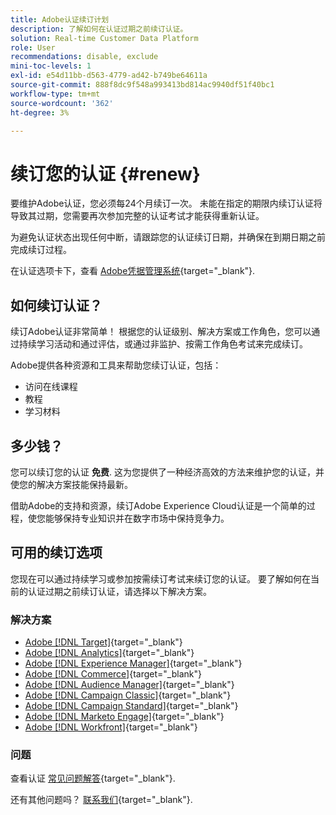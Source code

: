 ```yaml
---
title: Adobe认证续订计划
description: 了解如何在认证过期之前续订认证。
solution: Real-time Customer Data Platform
role: User
recommendations: disable, exclude
mini-toc-levels: 1
exl-id: e54d11bb-d563-4779-ad42-b749be64611a
source-git-commit: 888f8dc9f548a993413bd814ac9940df51f40bc1
workflow-type: tm+mt
source-wordcount: '362'
ht-degree: 3%

---
```


# 续订您的认证 {#renew}

要维护Adobe认证，您必须每24个月续订一次。 未能在指定的期限内续订认证将导致其过期，您需要再次参加完整的认证考试才能获得重新认证。

为避免认证状态出现任何中断，请跟踪您的认证续订日期，并确保在到期日期之前完成续订过程。

在认证选项卡下，查看 [Adobe凭据管理系统](https://www.certmetrics.com/adobe/candidate/cert_summary.aspx){target="_blank"}.

## 如何续订认证？

续订Adobe认证非常简单！ 根据您的认证级别、解决方案或工作角色，您可以通过持续学习活动和通过评估，或通过非监护、按需工作角色考试来完成续订。

Adobe提供各种资源和工具来帮助您续订认证，包括：

* 访问在线课程
* 教程
* 学习材料

## 多少钱？

您可以续订您的认证 **免费**. 这为您提供了一种经济高效的方法来维护您的认证，并使您的解决方案技能保持最新。

借助Adobe的支持和资源，续订Adobe Experience Cloud认证是一个简单的过程，使您能够保持专业知识并在数字市场中保持竞争力。

## 可用的续订选项

您现在可以通过持续学习或参加按需续订考试来续订您的认证。 要了解如何在当前的认证过期之前续订认证，请选择以下解决方案。

### 解决方案

* [Adobe [!DNL Target]](https://experienceleague.adobe.com/docs/certification/certification/technical-certifications/at/at-renew.html){target="_blank"}
* [Adobe [!DNL Analytics]](https://experienceleague.adobe.com/docs/certification/certification/technical-certifications/aa/aa-renew.html){target="_blank"}
* [Adobe [!DNL Experience Manager]](https://experienceleague.adobe.com/docs/certification/certification/technical-certifications/aem/aem-renew.html){target="_blank"}
* [Adobe [!DNL Commerce]](https://experienceleague.adobe.com/docs/certification/certification/technical-certifications/ac/ac-renew.html){target="_blank"}
* [Adobe [!DNL Audience Manager]](https://experienceleague.adobe.com/docs/certification/certification/technical-certifications/aam/aam-renew.html){target="_blank"}
* [Adobe [!DNL Campaign Classic]](https://experienceleague.adobe.com/docs/certification/certification/technical-certifications/acc/acc-renew.html){target="_blank"}
* [Adobe [!DNL Campaign Standard]](https://experienceleague.adobe.com/docs/certification/certification/technical-certifications/acs/acs-renew.html){target="_blank"}
* [Adobe [!DNL Marketo Engage]](https://experienceleague.adobe.com/docs/certification/certification/technical-certifications/ame/ame-renew.html){target="_blank"}
* [Adobe [!DNL Workfront]](https://experienceleague.adobe.com/docs/certification/program/technical-certifications/aw/aw-renew.html){target="_blank"}

### 问题

查看认证 [常见问题解答](https://experienceleague.adobe.com/docs/certification/certification/faq.html){target="_blank"}.

还有其他问题吗？ [联系我们](mailto:certif@adobe.com){target="_blank"}.
